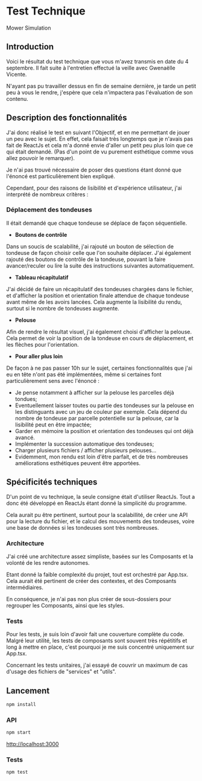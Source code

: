 # Test Technique

Mower Simulation

## Introduction

Voici le résultat du test technique que vous m'avez transmis en date du 4 septembre.
Il fait suite à l'entretien effectué la veille avec Gwenaëlle Vicente.

N'ayant pas pu travailler dessus en fin de semaine dernière, je tarde un petit peu à vous le rendre, j'espère que cela n'impactera pas l'évaluation de son contenu.


## Description des fonctionnalités

J'ai donc réalisé le test en suivant l'Objectif, et en me permettant de jouer un peu avec le sujet. En effet, cela faisait très longtemps que je n'avais pas fait de ReactJs et cela m'a donné envie d'aller un petit peu plus loin que ce qui était demandé. (Pas d'un point de vu purement esthétique comme vous allez pouvoir le remarquer).

Je n'ai pas trouvé nécessaire de poser des questions étant donné que l'énoncé est particulièrement bien expliqué.

Cependant, pour des raisons de lisibilité et d'expérience utilisateur, j'ai interprété de nombreux critères : 

### Déplacement des tondeuses

Il était demandé que chaque tondeuse se déplace de façon séquentielle. 

- **Boutons de contrôle**

Dans un soucis de scalabilité, j'ai rajouté un bouton de sélection de tondeuse de façon choisir celle que l'on souhaite déplacer.
J'ai également rajouté des boutons de contrôle de la tondeuse, pouvant la faire avancer/reculer ou lire la suite des instructions suivantes automatiquement.

- **Tableau récapitulatif**

J'ai décidé de faire un récapitulatif des tondeuses chargées dans le fichier, et d'afficher la position et orientation finale attendue de chaque tondeuse avant même de les avoirs lancées. Cela augmente la lisibilité du rendu, surtout si le nombre de tondeuses augmente.

- **Pelouse**

Afin de rendre le résultat visuel, j'ai également choisi d'afficher la pelouse. Cela permet de voir la position de la tondeuse en cours de déplacement, et les flèches pour l'orientation.

- **Pour aller plus loin**

De façon à ne pas passer 10h sur le sujet, certaines fonctionnalités que j'ai eu en tête n'ont pas été implémentées, même si certaines font particulièrement sens avec l'énoncé :
- Je pense notamment à afficher sur la pelouse les parcelles déjà tondues;
- Eventuellement laisser toutes ou partie des tondeuses sur la pelouse en les distinguants avec un jeu de couleur par exemple. Cela dépend du nombre de tondeuse par parcelle potentielle sur la pelouse, car la lisibilité peut en être impactée;
- Garder en mémoire la position et orientation des tondeuses qui ont déjà avancé.
- Implémenter la succession automatique des tondeuses;
- Charger plusieurs fichiers / afficher plusieurs pelouses...
- Evidemment, mon rendu est loin d'être parfait, et de très nombreuses améliorations esthétiques peuvent être apportées.


## Spécificités techniques

D'un point de vu technique, la seule consigne était d'utiliser ReactJs. Tout a donc été développé en ReactJs étant donné la simplicité du programme.

Cela aurait pu être pertinent, surtout pour la scalabillité, de créer une API pour la lecture du fichier, et le calcul des mouvements des tondeuses, voire une base de données si les tondeuses sont très nombreuses.

### Architecture

J'ai créé une architecture assez simpliste, basées sur les Composants et la volonté de les rendre autonomes.

Etant donné la faible complexité du projet, tout est orchestré par App.tsx. Cela aurait été pertinent de créer des contextes, et des Composants intermédiaires.

En conséquence, je n'ai pas non plus créer de sous-dossiers pour regrouper les Composants, ainsi que les styles.

### Tests

Pour les tests, je suis loin d'avoir fait une couverture complète du code.
Malgré leur utilité, les tests de composants sont souvent très répétitifs et long à mettre en place, c'est pourquoi je me suis concentré uniquement sur App.tsx.

Concernant les tests unitaires, j'ai essayé de couvrir un maximum de cas d'usage des fichiers de "services" et "utils".

## Lancement

```bash
npm install
```

### API

```bash
npm start
```

[http://localhost:3000](http://localhost:3000) 

### Tests

```bash
npm test
```

